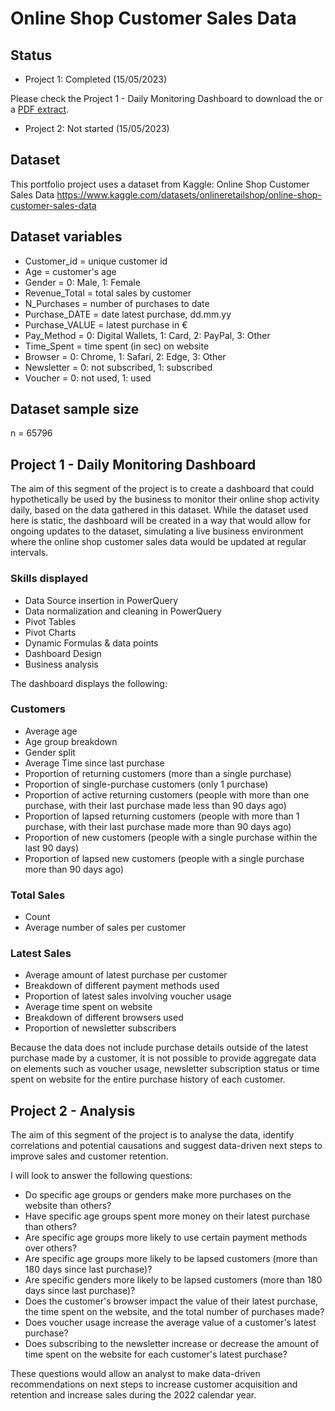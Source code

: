 # Online Shop Customer Sales Data

## Status
- Project 1: Completed (15/05/2023)

Please check the Project 1 - Daily Monitoring Dashboard to download the [<Excel file>](https://edward-walker.space/portfolio/files/monitoring_dashboard.xlsx) or a [PDF extract](https://edward-walker.space/portfolio/files/monitoring_dashboard_pdf.pdf).

- Project 2: Not started (15/05/2023)

## Dataset
 This portfolio project uses a dataset from Kaggle: Online Shop Customer Sales Data
 https://www.kaggle.com/datasets/onlineretailshop/online-shop-customer-sales-data

## Dataset variables
- Customer_id = unique customer id
- Age = customer's age
- Gender = 0: Male, 1: Female
- Revenue_Total = total sales by customer
- N_Purchases = number of purchases to date
- Purchase_DATE = date latest purchase, dd.mm.yy
- Purchase_VALUE = latest purchase in €
- Pay_Method = 0: Digital Wallets, 1: Card, 2: PayPal, 3: Other
- Time_Spent = time spent (in sec) on website
- Browser = 0: Chrome, 1: Safari, 2: Edge, 3: Other
- Newsletter = 0: not subscribed, 1: subscribed
- Voucher = 0: not used, 1: used

## Dataset sample size

n = 65796

## Project 1 - Daily Monitoring Dashboard

The aim of this segment of the project is to create a dashboard that could hypothetically be used by the business to monitor their online shop activity daily, based on the data gathered in this dataset. While the dataset used here is static, the dashboard will be created in a way that would allow for ongoing updates to the dataset, simulating a live business environment where the online shop customer sales data would be updated at regular intervals.

### Skills displayed
- Data Source insertion in PowerQuery
- Data normalization and cleaning in PowerQuery
- Pivot Tables
- Pivot Charts
- Dynamic Formulas & data points
- Dashboard Design
- Business analysis

The dashboard displays the following:

### Customers

- Average age
- Age group breakdown
- Gender split
- Average Time since last purchase 
- Proportion of returning customers (more than a single purchase)
- Proportion of single-purchase customers (only 1 purchase) 
- Proportion of active returning customers (people with more than one purchase, with their last purchase made less than 90 days ago)
- Proportion of lapsed returning customers (people with more than 1 purchase, with their last purchase made more than 90 days ago) 
- Proportion of new customers (people with a single purchase within the last 90 days) 
- Proportion of lapsed new customers (people with a single purchase more than 90 days ago) 

### Total Sales
- Count 
- Average number of sales per customer 

### Latest Sales
- Average amount of latest purchase per customer 
- Breakdown of different payment methods used 
- Proportion of latest sales involving voucher usage
- Average time spent on website 
- Breakdown of different browsers used
- Proportion of newsletter subscribers

Because the data does not include purchase details outside of the latest purchase made by a customer, it is not possible to provide aggregate data on elements such as voucher usage, newsletter subscription status or time spent on website for the entire purchase history of each customer.

## Project 2 - Analysis
The aim of this segment of the project is to analyse the data, identify correlations and potential causations and suggest data-driven next steps to improve sales and customer retention. 

I will look to answer the following questions:

- Do specific age groups or genders make more purchases on the website than others?
- Have specific age groups spent more money on their latest purchase than others?
- Are specific age groups more likely to use certain payment methods over others?
- Are specific age groups more likely to be lapsed customers (more than 180 days since last purchase)?
- Are specific genders more likely to be lapsed customers (more than 180 days since last purchase)?
- Does the customer's browser impact the value of their latest purchase, the time spent on the website, and the total number of purchases made?
- Does voucher usage increase the average value of a customer's latest purchase?
- Does subscribing to the newsletter increase or decrease the amount of time spent on the website for each customer's latest purchase?

These questions would allow an analyst to make data-driven recommendations on next steps to increase customer acquisition and retention and increase sales during the 2022 calendar year.

